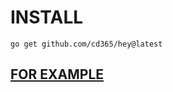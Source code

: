 # INSTALL

```shell
go get github.com/cd365/hey@latest
```

## <a href="https://github.com/cd365/hey/blob/master/_example/example.go">FOR EXAMPLE</a>
